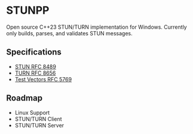 # STUNPP
Open source C++23 STUN/TURN implementation for Windows. Currently only builds, parses, and validates STUN messages.

## Specifications
 - [STUN RFC 8489](https://www.rfc-editor.org/rfc/rfc8489.html)
 - [TURN RFC 8656](https://www.rfc-editor.org/rfc/rfc8656.html)
 - [Test Vectors RFC 5769](https://www.rfc-editor.org/rfc/rfc5769.html)

## Roadmap
 - Linux Support
 - STUN/TURN Client
 - STUN/TURN Server
